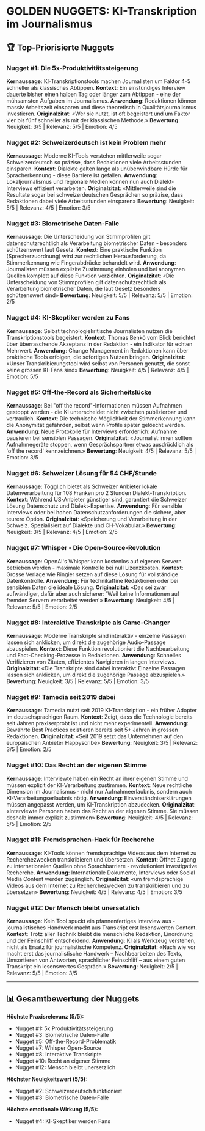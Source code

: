 # GOLDEN NUGGETS: KI-Transkription im Journalismus

## 🏆 Top-Priorisierte Nuggets

### Nugget #1: Die 5x-Produktivitätssteigerung
**Kernaussage**: KI-Transkriptionstools machen Journalisten um Faktor 4-5 schneller als klassisches Abtippen.
**Kontext**: Ein einstündiges Interview dauerte bisher einen halben Tag oder länger zum Abtippen - eine der mühsamsten Aufgaben im Journalismus.
**Anwendung**: Redaktionen können massiv Arbeitszeit einsparen und diese theoretisch in Qualitätsjournalismus investieren.
**Originalzitat**: «Wer sie nutzt, ist oft begeistert und um Faktor vier bis fünf schneller als mit der klassischen Methode.»
**Bewertung**: Neuigkeit: 3/5 | Relevanz: 5/5 | Emotion: 4/5

### Nugget #2: Schweizerdeutsch ist kein Problem mehr
**Kernaussage**: Moderne KI-Tools verstehen mittlerweile sogar Schweizerdeutsch so präzise, dass Redaktionen viele Arbeitsstunden einsparen.
**Kontext**: Dialekte galten lange als unüberwindbare Hürde für Spracherkennung - diese Barriere ist gefallen.
**Anwendung**: Lokaljournalismus und regionale Medien können nun auch Dialekt-Interviews effizient verarbeiten.
**Originalzitat**: «Mittlerweile sind die Resultate sogar bei schweizerdeutschen Gesprächen so präzise, dass Redaktionen dabei viele Arbeitsstunden einsparen»
**Bewertung**: Neuigkeit: 5/5 | Relevanz: 4/5 | Emotion: 3/5

### Nugget #3: Biometrische Daten-Falle
**Kernaussage**: Die Unterscheidung von Stimmprofilen gilt datenschutzrechtlich als Verarbeitung biometrischer Daten - besonders schützenswert laut Gesetz.
**Kontext**: Eine praktische Funktion (Sprecherzuordnung) wird zur rechtlichen Herausforderung, da Stimmerkennung wie Fingerabdrücke behandelt wird.
**Anwendung**: Journalisten müssen explizite Zustimmung einholen und bei anonymen Quellen komplett auf diese Funktion verzichten.
**Originalzitat**: «Die Unterscheidung von Stimmprofilen gilt datenschutzrechtlich als Verarbeitung biometrischer Daten, die laut Gesetz besonders schützenswert sind»
**Bewertung**: Neuigkeit: 5/5 | Relevanz: 5/5 | Emotion: 2/5

### Nugget #4: KI-Skeptiker werden zu Fans
**Kernaussage**: Selbst technologiekritische Journalisten nutzen die Transkriptionstools begeistert.
**Kontext**: Thomas Benkö vom Blick berichtet über überraschende Akzeptanz in der Redaktion - ein Indikator für echten Mehrwert.
**Anwendung**: Change Management in Redaktionen kann über praktische Tools erfolgen, die sofortigen Nutzen bringen.
**Originalzitat**: «Unser Transkribierungstool wird selbst von Personen genutzt, die sonst keine grossen KI-Fans sind»
**Bewertung**: Neuigkeit: 4/5 | Relevanz: 4/5 | Emotion: 5/5

### Nugget #5: Off-the-Record als Sicherheitslücke
**Kernaussage**: Bei "off the record"-Informationen müssen Aufnahmen gestoppt werden - die KI unterscheidet nicht zwischen publizierbar und vertraulich.
**Kontext**: Die technische Möglichkeit der Stimmerkennung kann die Anonymität gefährden, selbst wenn Profile später gelöscht werden.
**Anwendung**: Neue Protokolle für Interviews erforderlich: Aufnahme pausieren bei sensiblen Passagen.
**Originalzitat**: «Journalist:innen sollten Aufnahmegeräte stoppen, wenn Gesprächspartner etwas ausdrücklich als 'off the record' kennzeichnen.»
**Bewertung**: Neuigkeit: 4/5 | Relevanz: 5/5 | Emotion: 3/5

### Nugget #6: Schweizer Lösung für 54 CHF/Stunde
**Kernaussage**: Töggl.ch bietet als Schweizer Anbieter lokale Datenverarbeitung für 108 Franken pro 2 Stunden Dialekt-Transkription.
**Kontext**: Während US-Anbieter günstiger sind, garantiert die Schweizer Lösung Datenschutz und Dialekt-Expertise.
**Anwendung**: Für sensible Interviews oder bei hohen Datenschutzanforderungen die sichere, aber teurere Option.
**Originalzitat**: «Speicherung und Verarbeitung in der Schweiz. Spezialisiert auf Dialekte und CH-Vokabular.»
**Bewertung**: Neuigkeit: 3/5 | Relevanz: 4/5 | Emotion: 2/5

### Nugget #7: Whisper - Die Open-Source-Revolution
**Kernaussage**: OpenAI's Whisper kann kostenlos auf eigenen Servern betrieben werden - maximale Kontrolle bei null Lizenzkosten.
**Kontext**: Grosse Verlage wie Ringier setzen auf diese Lösung für vollständige Datenkontrolle.
**Anwendung**: Für technikaffine Redaktionen oder bei sensiblen Daten die ideale Lösung.
**Originalzitat**: «Das sei zwar aufwändiger, dafür aber auch sicherer: 'Weil keine Informationen auf fremden Servern verarbeitet werden'»
**Bewertung**: Neuigkeit: 4/5 | Relevanz: 5/5 | Emotion: 2/5

### Nugget #8: Interaktive Transkripte als Game-Changer
**Kernaussage**: Moderne Transkripte sind interaktiv - einzelne Passagen lassen sich anklicken, um direkt die zugehörige Audio-Passage abzuspielen.
**Kontext**: Diese Funktion revolutioniert die Nachbearbeitung und Fact-Checking-Prozesse in Redaktionen.
**Anwendung**: Schnelles Verifizieren von Zitaten, effizientes Navigieren in langen Interviews.
**Originalzitat**: «Die Transkripte sind dabei interaktiv: Einzelne Passagen lassen sich anklicken, um direkt die zugehörige Passage abzuspielen.»
**Bewertung**: Neuigkeit: 3/5 | Relevanz: 5/5 | Emotion: 3/5

### Nugget #9: Tamedia seit 2019 dabei
**Kernaussage**: Tamedia nutzt seit 2019 KI-Transkription - ein früher Adopter im deutschsprachigen Raum.
**Kontext**: Zeigt, dass die Technologie bereits seit Jahren praxiserprobt ist und nicht mehr experimentell.
**Anwendung**: Bewährte Best Practices existieren bereits seit 5+ Jahren in grossen Redaktionen.
**Originalzitat**: «Seit 2019 setzt das Unternehmen auf den europäischen Anbieter Happyscribe»
**Bewertung**: Neuigkeit: 3/5 | Relevanz: 3/5 | Emotion: 2/5

### Nugget #10: Das Recht an der eigenen Stimme
**Kernaussage**: Interviewte haben ein Recht an ihrer eigenen Stimme und müssen explizit der KI-Verarbeitung zustimmen.
**Kontext**: Neue rechtliche Dimension im Journalismus - nicht nur Aufnahmeerlaubnis, sondern auch KI-Verarbeitungserlaubnis nötig.
**Anwendung**: Einverständniserklärungen müssen angepasst werden, um KI-Transkription abzudecken.
**Originalzitat**: «Interviewte Personen haben das Recht an der eigenen Stimme. Sie müssen deshalb immer explizit zustimmen»
**Bewertung**: Neuigkeit: 4/5 | Relevanz: 5/5 | Emotion: 2/5

### Nugget #11: Fremdsprachen-Hack für Recherche
**Kernaussage**: KI-Tools können fremdsprachige Videos aus dem Internet zu Recherchezwecken transkribieren und übersetzen.
**Kontext**: Öffnet Zugang zu internationalen Quellen ohne Sprachbarriere - revolutioniert investigative Recherche.
**Anwendung**: Internationale Dokumente, Interviews oder Social Media Content werden zugänglich.
**Originalzitat**: «um fremdsprachige Videos aus dem Internet zu Recherchezwecken zu transkribieren und zu übersetzen»
**Bewertung**: Neuigkeit: 4/5 | Relevanz: 4/5 | Emotion: 3/5

### Nugget #12: Der Mensch bleibt unersetzlich
**Kernaussage**: Kein Tool spuckt ein pfannenfertiges Interview aus - journalistisches Handwerk macht aus Transkript erst lesenswerten Content.
**Kontext**: Trotz aller Technik bleibt die menschliche Redaktion, Einordnung und der Feinschliff entscheidend.
**Anwendung**: KI als Werkzeug verstehen, nicht als Ersatz für journalistische Kompetenz.
**Originalzitat**: «Nach wie vor macht erst das journalistische Handwerk – Nachbearbeiten des Texts, Umsortieren von Antworten, sprachlicher Feinschliff – aus einem guten Transkript ein lesenswertes Gespräch.»
**Bewertung**: Neuigkeit: 2/5 | Relevanz: 5/5 | Emotion: 3/5

---

## 📊 Gesamtbewertung der Nuggets

**Höchste Praxisrelevanz (5/5):**
- Nugget #1: 5x Produktivitätssteigerung
- Nugget #3: Biometrische Daten-Falle
- Nugget #5: Off-the-Record-Problematik
- Nugget #7: Whisper Open-Source
- Nugget #8: Interaktive Transkripte
- Nugget #10: Recht an eigener Stimme
- Nugget #12: Mensch bleibt unersetzlich

**Höchster Neuigkeitswert (5/5):**
- Nugget #2: Schweizerdeutsch funktioniert
- Nugget #3: Biometrische Daten-Falle

**Höchste emotionale Wirkung (5/5):**
- Nugget #4: KI-Skeptiker werden Fans